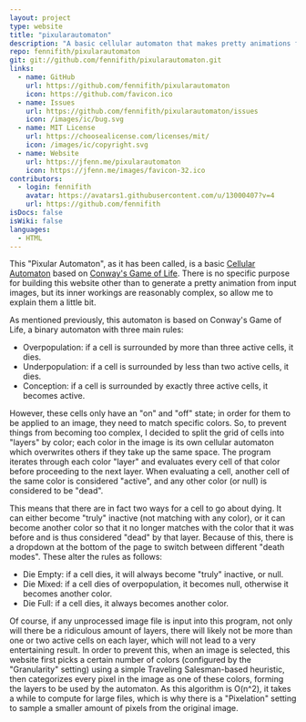 ```yaml
---
layout: project
type: website
title: "pixularautomaton"
description: "A basic cellular automaton that makes pretty animations from images."
repo: fennifith/pixularautomaton
git: git://github.com/fennifith/pixularautomaton.git
links:
  - name: GitHub
    url: https://github.com/fennifith/pixularautomaton
    icon: https://github.com/favicon.ico
  - name: Issues
    url: https://github.com/fennifith/pixularautomaton/issues
    icon: /images/ic/bug.svg
  - name: MIT License
    url: https://choosealicense.com/licenses/mit/
    icon: /images/ic/copyright.svg
  - name: Website
    url: https://jfenn.me/pixularautomaton
    icon: https://jfenn.me/images/favicon-32.ico
contributors:
  - login: fennifith
    avatar: https://avatars1.githubusercontent.com/u/13000407?v=4
    url: https://github.com/fennifith
isDocs: false
isWiki: false
languages:
  - HTML
---
```


This "Pixular Automaton", as it has been called, is a basic [Cellular Automaton](https://en.wikipedia.org/wiki/Cellular_automaton) based on [Conway's Game of Life](http://mathworld.wolfram.com/GameofLife.html). There is no specific purpose for building this website other than to generate a pretty animation from input images, but its inner workings are reasonably complex, so allow me to explain them a little bit.

As mentioned previously, this automaton is based on Conway's Game of Life, a binary automaton with three main rules:

- Overpopulation: if a cell is surrounded by more than three active cells, it dies.
- Underpopulation: if a cell is surrounded by less than two active cells, it dies.
- Conception: if a cell is surrounded by exactly three active cells, it becomes active.

However, these cells only have an "on" and "off" state; in order for them to be applied to an image, they need to match specific colors. So, to prevent things from becoming too complex, I decided to split the grid of cells into "layers" by color; each color in the image is its own cellular automaton which overwrites others if they take up the same space. The program iterates through each color "layer" and evaluates every cell of that color before proceeding to the next layer. When evaluating a cell, another cell of the same color is considered "active", and any other color (or null) is considered to be "dead".

This means that there are in fact two ways for a cell to go about dying. It can either become "truly" inactive (not matching with any color), or it can become another color so that it no longer matches with the color that it was before and is thus considered "dead" by that layer. Because of this, there is a dropdown at the bottom of the page to switch between different "death modes". These alter the rules as follows:

- Die Empty: if a cell dies, it will always become "truly" inactive, or null.
- Die Mixed: if a cell dies of overpopulation, it becomes null, otherwise it becomes another color.
- Die Full: if a cell dies, it always becomes another color.

Of course, if any unprocessed image file is input into this program, not only will there be a ridiculous amount of layers, there will likely not be more than one or two active cells on each layer, which will not lead to a very entertaining result. In order to prevent this, when an image is selected, this website first picks a certain number of colors (configured by the "Granularity" setting) using a simple Traveling Salesman-based heuristic, then categorizes every pixel in the image as one of these colors, forming the layers to be used by the automaton. As this algorithm is O(n^2), it takes a while to compute for large files, which is why there is a "Pixelation" setting to sample a smaller amount of pixels from the original image.
